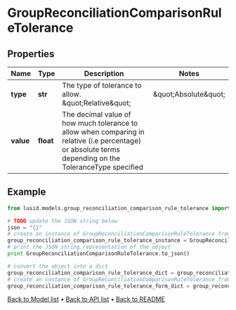 # GroupReconciliationComparisonRuleTolerance


## Properties
Name | Type | Description | Notes
------------ | ------------- | ------------- | -------------
**type** | **str** | The type of tolerance to allow. \&quot;Relative\&quot; | \&quot;Absolute\&quot; | 
**value** | **float** | The decimal value of how much tolerance to allow when comparing in relative (i.e percentage) or absolute terms depending on the ToleranceType specified | 

## Example

```python
from lusid.models.group_reconciliation_comparison_rule_tolerance import GroupReconciliationComparisonRuleTolerance

# TODO update the JSON string below
json = "{}"
# create an instance of GroupReconciliationComparisonRuleTolerance from a JSON string
group_reconciliation_comparison_rule_tolerance_instance = GroupReconciliationComparisonRuleTolerance.from_json(json)
# print the JSON string representation of the object
print GroupReconciliationComparisonRuleTolerance.to_json()

# convert the object into a dict
group_reconciliation_comparison_rule_tolerance_dict = group_reconciliation_comparison_rule_tolerance_instance.to_dict()
# create an instance of GroupReconciliationComparisonRuleTolerance from a dict
group_reconciliation_comparison_rule_tolerance_form_dict = group_reconciliation_comparison_rule_tolerance.from_dict(group_reconciliation_comparison_rule_tolerance_dict)
```
[Back to Model list](../README.md#documentation-for-models) &#8226; [Back to API list](../README.md#documentation-for-api-endpoints) &#8226; [Back to README](../README.md)


